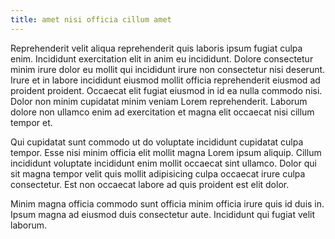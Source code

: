 ```yaml
---
title: amet nisi officia cillum amet
---
```


Reprehenderit velit aliqua reprehenderit quis laboris ipsum fugiat culpa enim. Incididunt exercitation elit in anim eu incididunt. Dolore consectetur minim irure dolor eu mollit qui incididunt irure non consectetur nisi deserunt. Irure et in labore incididunt eiusmod mollit officia reprehenderit eiusmod ad proident proident. Occaecat elit fugiat eiusmod in id ea nulla commodo nisi. Dolor non minim cupidatat minim veniam Lorem reprehenderit. Laborum dolore non ullamco enim ad exercitation et magna elit occaecat nisi cillum tempor et.

Qui cupidatat sunt commodo ut do voluptate incididunt cupidatat culpa tempor. Esse nisi minim officia elit mollit magna Lorem ipsum aliquip. Cillum incididunt voluptate incididunt enim mollit occaecat sint ullamco. Dolor qui sit magna tempor velit quis mollit adipisicing culpa occaecat irure culpa consectetur. Est non occaecat labore ad quis proident est elit dolor.

Minim magna officia commodo sunt officia minim officia irure quis id duis in. Ipsum magna ad eiusmod duis consectetur aute. Incididunt qui fugiat velit laborum.